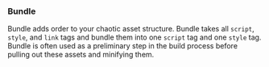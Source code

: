 ### Bundle ###

Bundle adds order to your chaotic asset structure. Bundle takes all `script`, `style`, and `link` tags and bundle them into one `script` tag and one `style` tag. Bundle is often used as a preliminary step in the build process before pulling out these assets and minifying them.